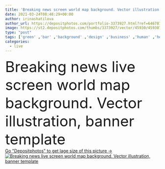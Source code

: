```yaml
---
title: 'Breaking news screen world map background. Vector illustration'
date: 2021-03-24T08:48:29+00:00
author: irinashatilova
author_url: https://depositphotos.com/portfolio-3373927.html?ref=64678756
image: https://st2.depositphotos.com/thumbs/3373927/vector/45930/459307820/api_thumb_450.jpg?forcejpeg=true
type: "post"
tags: ['green' ,'bar' ,'background' ,'design' ,'business' ,'human' ,'health' ,'danger' ,'illness' ,'banner' ,'concept' ,'effect' ,'futuristic' ,'news' ,'emergency' ,'communication' ,'digital' ,'data' ,'broadcast' ,'information' ,'earth' ,'exchange' ,'finance' ,'code' ,'economy' ,'forecast' ,'flash' ,'helix' ,'map' ,'continent' ,'graph' ,'economic' ,'defense' ,'source' ,'biotechnology' ,'headline' ,'impact' ,'corona' ,'infectious' ,'infection' ,'manipulation' ,'forex' ,'breach' ,'immune' ,'genome' ,'breaking news' ,'coronavirus' ,'corona virus' ,'covid 19' ,'covid19' ]
categories: 
  - live
---
```

<div aling="center">
            <font size="60"> Breaking news live screen world map background. Vector illustration, banner template</font>   
</div>
<div>
    <a href='https://st2.depositphotos.com/thumbs/3373927/vector/45930/459307820/api_thumb_450.jpg?forcejpeg=true?ref=64678756' target=_blank > Go "Depositphotos" to get lage size of this picture ->
        <img href='https://st2.depositphotos.com/thumbs/3373927/vector/45930/459307820/api_thumb_450.jpg?forcejpeg=true?ref=64678756' src='https://st2.depositphotos.com/3373927/45930/v/950/depositphotos_459307820-stock-illustration-breaking-news-screen-world-map.jpg?forcejpeg=true' alt='Breaking news live screen world map background. Vector illustration, banner template' >
    </a>
</div>
